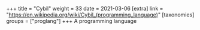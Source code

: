 +++
title = "Cybil"
weight = 33
date = 2021-03-06
[extra]
link = "https://en.wikipedia.org/wiki/Cybil_(programming_language)"
[taxonomies]
groups = ["proglang"]
+++
A programming language

